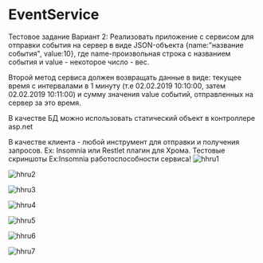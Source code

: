 # EventService
Тестовое задание
Вариант 2: Реализовать приложение с сервисом для отправки события на сервер в виде JSON-объекта {name:"название события", value:10}, где name-произвольная строка с названием события и value - некоторое число - вес.

Второй метод сервиса должен возвращать данные в виде: текущее время c интервалами в 1 минуту (т.е 02.02.2019 10:10:00, затем 02.02.2019 10:11:00) и сумму значения value событий, отправленных на сервер за это время.

В качестве БД можно использовать статический объект в контроллере asp.net

В качестве клиента - любой инструмент для отправки и получения запросов. Ex: Insomnia или Restlet плагин для Хрома.
Тестовые скриншоты Ex:Insomnia работоспособности сервиса!
![hhru1](https://github.com/MaksimCharyev/EventService/assets/96025270/2a0dce81-48cc-47a2-ac42-2fc33b86e423)

![hhru2](https://github.com/MaksimCharyev/EventService/assets/96025270/89794181-417d-4dc8-aa90-1a1461b381ba)

![hhru3](https://github.com/MaksimCharyev/EventService/assets/96025270/a17fa5d1-8f84-4b6a-93db-f4f2e7dcd78a)

![hhru4](https://github.com/MaksimCharyev/EventService/assets/96025270/8f154824-3789-45d2-859f-2031323a396a)

![hhru5](https://github.com/MaksimCharyev/EventService/assets/96025270/72be90fa-7ee5-46f9-9295-5c01bb00d5b8)

![hhru6](https://github.com/MaksimCharyev/EventService/assets/96025270/273ce6a2-b0c1-4382-911b-af92da88c04c)

![hhru7](https://github.com/MaksimCharyev/EventService/assets/96025270/13a18347-043e-4ada-8e3f-9ad2c85cc258)
